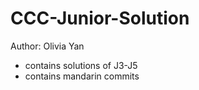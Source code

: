 # CCC-Junior-Solution
Author: Olivia Yan
- contains solutions of J3-J5
- contains mandarin commits


